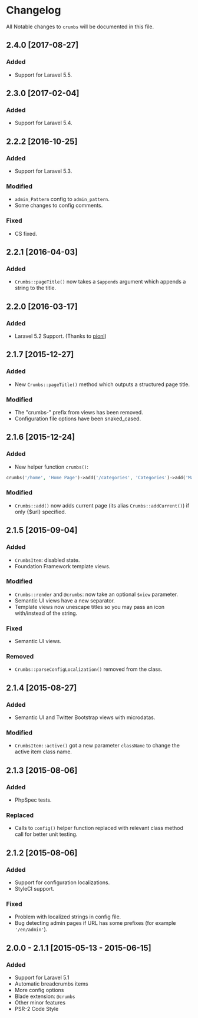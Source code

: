 # Changelog

All Notable changes to `crumbs` will be documented in this file.

## 2.4.0 [2017-08-27]

### Added
- Support for Laravel 5.5.

## 2.3.0 [2017-02-04]

### Added
- Support for Laravel 5.4.

## 2.2.2 [2016-10-25]
 
### Added
- Support for Laravel 5.3.

### Modified
- `admin_Pattern` config to `admin_pattern`.
- Some changes to config comments.

### Fixed
- CS fixed.

## 2.2.1 [2016-04-03]

### Added
- `Crumbs::pageTitle()` now takes a `$appends` argument which appends a string to the title.

## 2.2.0 [2016-03-17]

### Added
- Laravel 5.2 Support. (Thanks to [pionl](https://github.com/pionl))

## 2.1.7 [2015-12-27]

### Added
- New `Crumbs::pageTitle()` method which outputs a structured page title.

### Modified
- The "crumbs-" prefix from views has been removed.
- Configuration file options have been snaked_cased.

## 2.1.6 [2015-12-24]

### Added
- New helper function `crumbs()`:

``` php
crumbs('/home', 'Home Page')->add('/categories', 'Categories')->add('Main Category');
```

### Modified
- `Crumbs::add()` now adds current page (its alias `Crumbs::addCurrent()`) if only {$url} specified.

## 2.1.5 [2015-09-04]

### Added
- `CrumbsItem`: disabled state.
- Foundation Framework template views.

### Modified
- `Crumbs::render` and `@crumbs`: now take an optional `$view` parameter.
- Semantic UI views have a new separator.
- Template views now unescape titles so you may pass an icon with/instead of the string.

### Fixed
- Semantic UI views.

### Removed
- `Crumbs::parseConfigLocalization()` removed from the class.

## 2.1.4 [2015-08-27]

### Added
- Semantic UI and Twitter Bootstrap views with microdatas.

### Modified
- `CrumbsItem::active()` got a new parameter `className` to change the active item class name.


## 2.1.3 [2015-08-06]

### Added
- PhpSpec tests.

### Replaced
- Calls to `config()` helper function replaced with relevant class method call for better unit testing.


## 2.1.2 [2015-08-06]

### Added
- Support for configuration localizations.
- StyleCI support.

### Fixed
- Problem with localized strings in config file.
- Bug detecting admin pages if URL has some prefixes (for example `'/en/admin'`).


## 2.0.0 - 2.1.1 [2015-05-13 - 2015-06-15]

### Added
- Support for Laravel 5.1
- Automatic breadcrumbs items
- More config options
- Blade extension: `@crumbs`
- Other minor features
- PSR-2 Code Style
